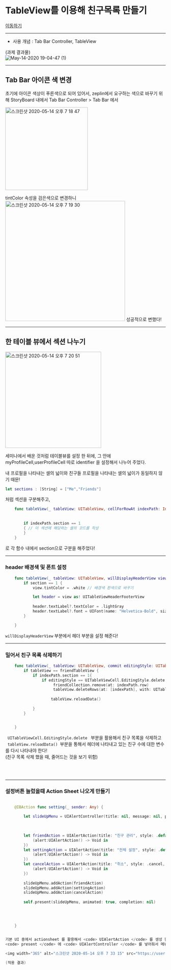 

# TableView를 이용해 친구목록 만들기

[이동하기](https://github.com/26th-SOPT-iOS/SongJiHoon/tree/master/3rd_week/SOPT_thirdWeek_assignment_friendTableView)
___
- 사용 개념 : Tab Bar Controller, TableView

(과제 결과물) <br>
![May-14-2020 19-04-47 (1)](https://user-images.githubusercontent.com/60260284/81924360-fbbc6c80-9619-11ea-8179-c3c27eae086a.gif)


___

##  Tab Bar 아이콘 색 변경


초기에 아이콘 색상이 푸른색으로 되어 있어서, zeplin에서 요구하는 색으로 바꾸기 위해
StoryBoard 내에서 Tab Bar Controller > Tab Bar 에서 

<img width="259" alt="스크린샷 2020-05-14 오후 7 18 47" src="https://user-images.githubusercontent.com/60260284/81922883-bd25b280-9617-11ea-8ff9-c04985f0963f.png">

tintColor 속성을 검은색으로 변경하니 
<img width="376" alt="스크린샷 2020-05-14 오후 7 19 30" src="https://user-images.githubusercontent.com/60260284/81922943-d9c1ea80-9617-11ea-8813-fae107d3e653.png">
성공적으로 변했다!

___

## 한 테이블 뷰에서 섹션 나누기


<img width="301" alt="스크린샷 2020-05-14 오후 7 20 51" src="https://user-images.githubusercontent.com/60260284/81923056-0970f280-9618-11ea-8db6-985e768d84e0.png">

세미나에서 배운 것처럼 테이블뷰를 설정 한 뒤에, 그 안에 myProfileCell,userProfileCell 
따로 identifier 을 설정해서 나누어 주었다.

내 프로필을 나타내는 셀의 넓이와 친구들 프로필을 나타내는 셀의 넓이가 동일하지 않기 때문!<br>

```Swift
let sections : [String] = ["Me","Friends"]
```
	

처럼 섹션을 구분해주고,

```Swift
    func tableView(_ tableView: UITableView, cellForRowAt indexPath: IndexPath) -> UITableViewCell {
        
        
        if indexPath.section == 1
        { // 이 섹션에 해당하는 셀의 코드를 작성
        }
    }
```


로 각 함수 내에서 section으로 구분을 해주었다!

___

###  header 배경색 및 폰트 설정


```Swift
    func tableView(_ tableView: UITableView, willDisplayHeaderView view: UIView, forSection section: Int) { // 여기서 헤더 속성 변경
        if section == 1 {
            view.tintColor = .white // 배경색 흰색으로 바꾸기

            let header = view as! UITableViewHeaderFooterView
      
            header.textLabel?.textColor = .lightGray
            header.textLabel?.font = UIFont(name: "Helvetica-Bold", size: 11)
        }

    }
```

<code>willDisplayHeaderView</code> 부분에서 헤더 부분을 설정 해준다!


___
### 밀어서 친구 목록 삭제하기
```Swift
    func tableView(_ tableView: UITableView, commit editingStyle: UITableViewCell.EditingStyle, forRowAt indexPath: IndexPath) {
        if tableView == friendTableView {
	        if indexPath.section == 1{
	            if editingStyle == UITableViewCell.EditingStyle.delete {
	                 friendCollection.remove(at: indexPath.row)
	                 tableView.deleteRows(at: [indexPath], with: UITableView.RowAnimation.automatic)
                
	                tableView.reloadData()             
                
            }
        }


    }
```

<code> UITableViewCell.EditingStyle.delete </code> 부분을 활용해서 친구 목록을 삭제하고 <br>
<code> tableView.reloadData() </code>부분을 통해서 헤더에 나타내고 있는 친구 수에 대한 변수를 다시 나타내야 한다!<br>
(친구 목록 삭제 했을 때, 줄어드는 것을 보기 위함)

<br>
<br>

___
### 설정버튼 눌렀을때 Action Sheet 나오게 만들기

```Swift
    
    @IBAction func setting(_ sender: Any) {
        
        let slideUpMenu = UIAlertController(title: nil, message: nil, preferredStyle: .actionSheet)
        
        
        
        let friendAction = UIAlertAction(title: "친구 관리", style: .default, handler: {
            (alert:UIAlertAction!) -> Void in
        })
        let settingAction = UIAlertAction(title: "전체 설정", style: .default, handler: {
            (alert:UIAlertAction!) -> Void in
        })
        let cancelAction = UIAlertAction(title: "취소", style: .cancel, handler: {
            (alert:UIAlertAction!) -> Void in
        })
        
        slideUpMenu.addAction(friendAction)
        slideUpMenu.addAction(settingAction)
        slideUpMenu.addAction(cancelAction)
        
        self.present(slideUpMenu, animated: true, completion: nil)

        
        
        
    }
    

기본 UI 중에서 actionsheet 를 활용해서 <code> UIAlertAction </code> 를 생성 한 뒤,
<code> present </code> 에 <code> UIAlertController </code> 를 넣어줘서 메뉴가 올라오도록 한다!

<img width="365" alt="스크린샷 2020-05-14 오후 7 33 15" src="https://user-images.githubusercontent.com/60260284/81924206-c3b52980-9619-11ea-8ba9-68011d2330cc.png">

(적용 결과)⠀